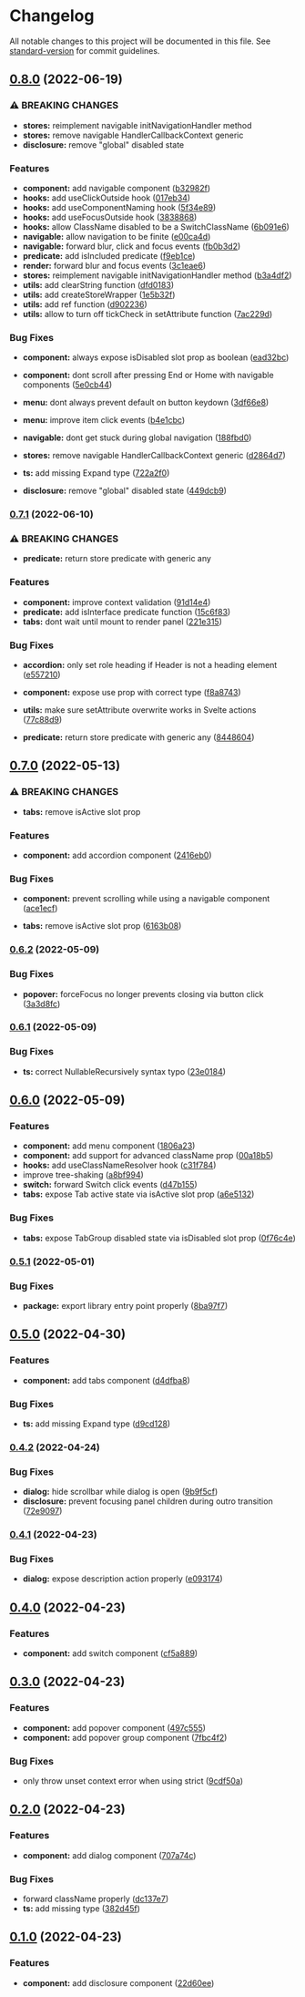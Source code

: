 # Changelog

All notable changes to this project will be documented in this file. See [standard-version](https://github.com/conventional-changelog/standard-version) for commit guidelines.

## [0.8.0](https://github.com/OGShawnLee/malachite-ui/compare/v0.7.1...v0.8.0) (2022-06-19)

### ⚠ BREAKING CHANGES

- **stores:** reimplement navigable initNavigationHandler method
- **stores:** remove navigable HandlerCallbackContext generic
- **disclosure:** remove "global" disabled state

### Features

- **component:** add navigable component ([b32982f](https://github.com/OGShawnLee/malachite-ui/commit/b32982fa5e47114e716a4a8d735dd91df0527dc2))
- **hooks:** add useClickOutside hook ([017eb34](https://github.com/OGShawnLee/malachite-ui/commit/017eb34188d1105e38c0c1049b9b85ae0e5ad076))
- **hooks:** add useComponentNaming hook ([5f34e89](https://github.com/OGShawnLee/malachite-ui/commit/5f34e89abd3cf0f49cdf7f7c78c80100edc18888))
- **hooks:** add useFocusOutside hook ([3838868](https://github.com/OGShawnLee/malachite-ui/commit/3838868bbbd8f39e87dea0c93ba8e04c9373c28d))
- **hooks:** allow ClassName disabled to be a SwitchClassName ([6b091e6](https://github.com/OGShawnLee/malachite-ui/commit/6b091e660b75c6da0eff60a06e23e1ad111be320))
- **navigable:** allow navigation to be finite ([e00ca4d](https://github.com/OGShawnLee/malachite-ui/commit/e00ca4db346199d27e132dc61f03d156281be396))
- **navigable:** forward blur, click and focus events ([fb0b3d2](https://github.com/OGShawnLee/malachite-ui/commit/fb0b3d2ccd48ce287b9b7d53549ba3f678661a17))
- **predicate:** add isIncluded predicate ([f9eb1ce](https://github.com/OGShawnLee/malachite-ui/commit/f9eb1ce204fa0a08871b5607bc7d075872c95196))
- **render:** forward blur and focus events ([3c1eae6](https://github.com/OGShawnLee/malachite-ui/commit/3c1eae684c243bb2a690b4b904b1fce3ccfda276))
- **stores:** reimplement navigable initNavigationHandler method ([b3a4df2](https://github.com/OGShawnLee/malachite-ui/commit/b3a4df2094d028c4e653b9d192747155cbb2750b))
- **utils:** add clearString function ([dfd0183](https://github.com/OGShawnLee/malachite-ui/commit/dfd01838a0a2e46fd18e36f7841d15bc18e1b0d9))
- **utils:** add createStoreWrapper ([1e5b32f](https://github.com/OGShawnLee/malachite-ui/commit/1e5b32f1fbebceb8193090ba2bfdbf3210b7807a))
- **utils:** add ref function ([d902236](https://github.com/OGShawnLee/malachite-ui/commit/d90223623d842f120b1c42dcb4f8dd552773d5fe))
- **utils:** allow to turn off tickCheck in setAttribute function ([7ac229d](https://github.com/OGShawnLee/malachite-ui/commit/7ac229d3e92723b2ecc0c81ecefcc429ae407bd4))

### Bug Fixes

- **component:** always expose isDisabled slot prop as boolean ([ead32bc](https://github.com/OGShawnLee/malachite-ui/commit/ead32bcab9e82be577568ebdd85ed6a1765ec993))
- **component:** dont scroll after pressing End or Home with navigable components ([5e0cb44](https://github.com/OGShawnLee/malachite-ui/commit/5e0cb448b6d3c6152987c34efaccda745e7016fe))
- **menu:** dont always prevent default on button keydown ([3df66e8](https://github.com/OGShawnLee/malachite-ui/commit/3df66e828b0e66b94d72414137e335289a968237))
- **menu:** improve item click events ([b4e1cbc](https://github.com/OGShawnLee/malachite-ui/commit/b4e1cbcaaf7d630642d70cca956a316dc6d8217a))
- **navigable:** dont get stuck during global navigation ([188fbd0](https://github.com/OGShawnLee/malachite-ui/commit/188fbd05a49996f0629ab47bd5bab911b4b5d271))
- **stores:** remove navigable HandlerCallbackContext generic ([d2864d7](https://github.com/OGShawnLee/malachite-ui/commit/d2864d742f362ba25bc184668c036add96a7f22c))
- **ts:** add missing Expand type ([722a2f0](https://github.com/OGShawnLee/malachite-ui/commit/722a2f07eb073e1eb78141c5975991f48ac682b8))

- **disclosure:** remove "global" disabled state ([449dcb9](https://github.com/OGShawnLee/malachite-ui/commit/449dcb97d6b6ce5e59be42396e2c89fff03c172c))

### [0.7.1](https://github.com/OGShawnLee/malachite-ui/compare/v0.7.0...v0.7.1) (2022-06-10)

### ⚠ BREAKING CHANGES

- **predicate:** return store predicate with generic any

### Features

- **component:** improve context validation ([91d14e4](https://github.com/OGShawnLee/malachite-ui/commit/91d14e40541fede7cbfb9b15f2dec8066a55d25b))
- **predicate:** add isInterface predicate function ([15c6f83](https://github.com/OGShawnLee/malachite-ui/commit/15c6f839a2ca3aa1f04cad9f19ad2f1ba4891ec7))
- **tabs:** dont wait until mount to render panel ([221e315](https://github.com/OGShawnLee/malachite-ui/commit/221e315ad5956b2601a32ddac60ae72623f8a289))

### Bug Fixes

- **accordion:** only set role heading if Header is not a heading element ([e557210](https://github.com/OGShawnLee/malachite-ui/commit/e5572103cc34e22ef5075763fb1deb158d88df3b))
- **component:** expose use prop with correct type ([f8a8743](https://github.com/OGShawnLee/malachite-ui/commit/f8a874380e3bc0d26460e7431a7ffafb4dbc48bd))
- **utils:** make sure setAttribute overwrite works in Svelte actions ([77c88d9](https://github.com/OGShawnLee/malachite-ui/commit/77c88d911ece27f3b0a14543a25757c39ab820da))

- **predicate:** return store predicate with generic any ([8448604](https://github.com/OGShawnLee/malachite-ui/commit/8448604d38ddcf3556cf9c11d6bd91653096050b))

## [0.7.0](https://github.com/OGShawnLee/malachite-ui/compare/v0.6.2...v0.7.0) (2022-05-13)

### ⚠ BREAKING CHANGES

- **tabs:** remove isActive slot prop

### Features

- **component:** add accordion component ([2416eb0](https://github.com/OGShawnLee/malachite-ui/commit/2416eb09f03ed558b9dbbdd9c827300d9fc19a25))

### Bug Fixes

- **component:** prevent scrolling while using a navigable component ([ace1ecf](https://github.com/OGShawnLee/malachite-ui/commit/ace1ecf106434e20292d236aa5071fff7bcf376a))

- **tabs:** remove isActive slot prop ([6163b08](https://github.com/OGShawnLee/malachite-ui/commit/6163b0887c1d857726b9e3d2954e0f3945711fb3))

### [0.6.2](https://github.com/OGShawnLee/malachite-ui/compare/v0.6.1...v0.6.2) (2022-05-09)

### Bug Fixes

- **popover:** forceFocus no longer prevents closing via button click ([3a3d8fc](https://github.com/OGShawnLee/malachite-ui/commit/3a3d8fc97d86af36d29db55cd0826ae19e07ad1f))

### [0.6.1](https://github.com/OGShawnLee/malachite-ui/compare/v0.6.0...v0.6.1) (2022-05-09)

### Bug Fixes

- **ts:** correct NullableRecursively syntax typo ([23e0184](https://github.com/OGShawnLee/malachite-ui/commit/23e01841548d9413238afca9aeb11da38a4780bb))

## [0.6.0](https://github.com/**OGShawnLee**/malachite-ui/compare/v0.5.1...v0.6.0) (2022-05-09)

### Features

- **component:** add menu component ([1806a23](https://github.com/OGShawnLee/malachite-ui/commit/1806a2307694087d759606484109da1febe550ab))
- **component:** add support for advanced className prop ([00a18b5](https://github.com/OGShawnLee/malachite-ui/commit/00a18b5f8447481dec59cc27bd37d1dfdede6537))
- **hooks:** add useClassNameResolver hook ([c31f784](https://github.com/OGShawnLee/malachite-ui/commit/c31f78457da72afb43a49b9686239aef8f93d690))
- improve tree-shaking ([a8bf994](https://github.com/OGShawnLee/malachite-ui/commit/a8bf9948c2d234b20fe8bbea4855eea312d86067))
- **switch:** forward Switch click events ([d47b155](https://github.com/OGShawnLee/malachite-ui/commit/d47b155a7c678afe1e291b4859ee3acf578a1a21))
- **tabs:** expose Tab active state via isActive slot prop ([a6e5132](https://github.com/OGShawnLee/malachite-ui/commit/a6e513242bfbac998be75ee75b7bcf73b72b85ff))

### Bug Fixes

- **tabs:** expose TabGroup disabled state via isDisabled slot prop ([0f76c4e](https://github.com/OGShawnLee/malachite-ui/commit/0f76c4e04a7f1fe03b8069e804072e311ae931eb))

### [0.5.1](https://github.com/OGShawnLee/malachite-ui/compare/v0.4.0...v0.5.1) (2022-05-01)

### Bug Fixes

- **package:** export library entry point properly ([8ba97f7](https://github.comOGShawnLee/malachite-ui/commit/8ba97f7699c2c1b4094acfbcbf1b40e0af93a3ff))

## [0.5.0](https://github.com/OGShawnLee/malachite-ui/compare/v0.4.0...v0.5.0) (2022-04-30)

### Features

- **component:** add tabs component ([d4dfba8](https://github.com/OGShawnLee/malachite-ui/commit/d4dfba83603d8d80e8da26acf4c7d685b91b992a))

### Bug Fixes

- **ts:** add missing Expand type ([d9cd128](https://github.com/OGShawnLee/malachite-ui/commit/d9cd128b2f0a7ff9db0e60111b5edc0a96be4da8))

### [0.4.2](https://github.com/OGShawnLee/malachite-ui/compare/v0.4.0...v0.4.2) (2022-04-24)

### Bug Fixes

- **dialog:** hide scrollbar while dialog is open ([9b9f5cf](https://github.com/OGShawnLee/malachite-ui/commit/9b9f5cf284095f56e227fdd11b34dfda122d711c))
- **disclosure:** prevent focusing panel children during outro transition ([72e9097](https://github.com/OGShawnLee/malachite-ui/commit/72e9097f3200cac404ad91786d93a77865845082))

### [0.4.1](https://github.com/OGShawnLee/malachite-ui/compare/v0.4.0...v0.4.1) (2022-04-23)

### Bug Fixes

- **dialog:** expose description action properly ([e093174](https://github.com/OGShawnLee/malachite-ui/commit/e09317454873839c0e3b9e6d05c475eb3ef433db))

## [0.4.0](https://github.com/OGShawnLee/malachite-ui/compare/v0.3.0...v0.4.0) (2022-04-23)

### Features

- **component:** add switch component ([cf5a889](https://github.com/OGShawnLee/malachite-ui/commit/cf5a8894504782d3916d5d0d1e97965fe266e471))

## [0.3.0](https://github.com/OGShawnLee/malachite-ui/compare/v0.2.0...v0.3.0) (2022-04-23)

### Features

- **component:** add popover component ([497c555](https://github.com/OGShawnLee/malachite-ui/commit/497c555198dcaa82bb6578fdf4280bdfcc3f6547))
- **component:** add popover group component ([7fbc4f2](https://github.com/OGShawnLee/malachite-ui/commit/7fbc4f29f50c663dd873c36bbc4f9dbff86e15bf))

### Bug Fixes

- only throw unset context error when using strict ([9cdf50a](https://github.com/OGShawnLee/malachite-ui/commit/9cdf50a34346b05484a8aed997dd58dd755aa4ec))

## [0.2.0](https://github.com/OGShawnLee/malachite-ui/compare/v0.1.0...v0.2.0) (2022-04-23)

### Features

- **component:** add dialog component ([707a74c](https://github.com/OGShawnLee/malachite-ui/commit/707a74cac44d72c874f5f2344ab2ece0e6ad711f))

### Bug Fixes

- forward className properly ([dc137e7](https://github.com/OGShawnLee/malachite-ui/commit/dc137e72d939169fa32239da05a69f109576cd35))
- **ts:** add missing type ([382d45f](https://github.com/OGShawnLee/malachite-ui/commit/382d45fccb6c8cd18f3239d95821b0b45809a5a7))

## [0.1.0](https://github.com/OGShawnLee/malachite-ui/compare/v0.0.0...v0.1.0) (2022-04-23)

### Features

- **component:** add disclosure component ([22d60ee](https://github.com/OGShawnLee/malachite-ui/commit/22d60eea0017d714cc94cfacab06a4f9d4b003fd))
